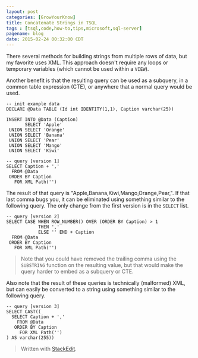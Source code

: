 ```yaml
---
layout: post
categories: [GrowYourKnow]
title: Concatenate Strings in TSQL
tags : [tsql,code,how-to,tips,microsoft,sql-server]
pagename: blog
date: 2015-02-24 00:32:00 CDT
---
```


There several methods for building strings from multiple rows of data, but my favorite uses XML. This approach doesn't require any loops or temporary variables (which cannot be used within a `VIEW`).

Another benefit is that the resulting query can be used as a subquery, in a common table expression (CTE), or anywhere that a normal query would be used.

```
-- init example data
DECLARE @Data TABLE (Id int IDENTITY(1,1), Caption varchar(25))
 
INSERT INTO @Data (Caption)
       SELECT 'Apple'
 UNION SELECT 'Orange'
 UNION SELECT 'Banana'
 UNION SELECT 'Pear'
 UNION SELECT 'Mango'
 UNION SELECT 'Kiwi'
 
-- query [version 1]
SELECT Caption + ','
  FROM @Data
 ORDER BY Caption
   FOR XML Path('')
```

The result of that query is "Apple,Banana,Kiwi,Mango,Orange,Pear,". If that last comma bugs you, it can be eliminated using something similar to the following query. The only change from the first version is in the `SELECT` list.

```
-- query [version 2]
SELECT CASE WHEN ROW_NUMBER() OVER (ORDER BY Caption) > 1
            THEN ','
            ELSE '' END + Caption
  FROM @Data
 ORDER BY Caption
   FOR XML Path('')
```
   
> Note that you could have removed the trailing comma using the `SUBSTRING` function on the resulting value, but that would make the query harder to embed as a subquery or CTE.

Also note that the result of these queries is technically (malformed) XML, but can easily be converted to a string using something similar to the following query.

```
-- query [version 3]
SELECT CAST((
  SELECT Caption + ','
    FROM @Data
   ORDER BY Caption
     FOR XML Path('')
) AS varchar(255))
```

> Written with [StackEdit](https://stackedit.io/).